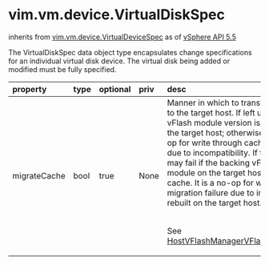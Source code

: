vim.vm.device.VirtualDiskSpec
=============================
inherits from [vim.vm.device.VirtualDeviceSpec](docs/vim.vm.device.VirtualDeviceSpec.md)
as of [vSphere API 5.5](vim.version.md#vim.version.version9)


The VirtualDiskSpec data object type encapsulates change   specifications for an individual virtual disk device. The virtual   disk being added or modified must be fully specified.

| property | type | optional | priv | desc |
|:---------|:-----|:---------|:-----|:-----|
| migrateCache | bool | true | None | Manner in which to transfer the cache associated with the virtual disk to the   target host.   If left unset then migrate is used when the backing vFlash module version is   compatible with the specific vFalsh module on the target host; otherwise flush is   used for write back cache, or a no-op for write through cache. This setting can   avoid VM migration failure due to incompatibility.   If true then migrate is always used. VM migration may fail if the backing vFlash module   version is incompatible with the module on the target host.   If false then flush is used for write back cache. It is a no-op for write through   cache. This setting can avoid VM migration failure due to incompatibility, but cache   files have to be rebuilt on the target host.   Default is unset.   <p><br>See <a href="vim.host.VFlashManager.VFlashCacheConfigInfo.VFlashModuleConfigOption.md">HostVFlashManagerVFlashCacheConfigInfoVFlashModuleConfigOption</a><br> |


